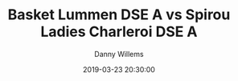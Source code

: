 ---
layout: album
title: Basket Lummen DSE A vs Spirou Ladies Charleroi DSE A
description: Competitie wedstrijd tussen Basket Lummen DSE A en Spirou Ladies Charleroi DSE A.
date: 2019-03-23 20:30:00
cover: /albums/2019-03-23-Basket-Lummen-DSE-A-Spirou-Ladies-Charleroi-DSE-A/thumbnails/DSC_0213.jpg
author: Danny Willems
pagination: 
  enabled: true
  images: true
  imageLayout: image
  itemsPerPage: 256
---